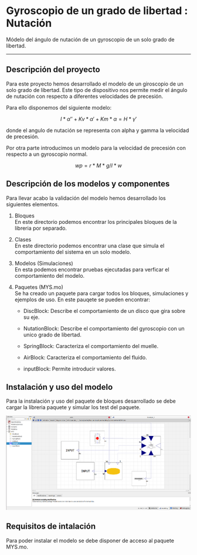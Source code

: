# **Gyroscopio de un grado de libertad** : Nutación

Módelo del ángulo de nutación de un gyroscopio de un solo grado de libertad.

---

## Descripción del proyecto
Para este proyecto hemos desarrollado el modelo de un giroscopio de un solo grado de libertad. Este tipo de dispositivo nos permite medir el ángulo de nutación con respecto a diferentes velocidades de precesión.   

Para ello disponemos del siguiente modelo: 

$$ I*\alpha'' + Kv*\alpha' + Km*\alpha = H*\gamma'$$

donde el angulo de nutación se representa con alpha y gamma la velocidad de precesión.

Por otra parte introducimos un modelo para la velocidad de precesión con respecto a un gyroscopio normal. 

$$ wp = r*M*g/I*w $$

## Descripción de los modelos y componentes
Para llevar acabo la validación del modelo hemos desarrollado los siguientes elementos.

1. Bloques\
En este directorio podemos encontrar los principales bloques de la libreria por separado. 

2. Clases\
En este directorio podemos encontrar una clase que simula el comportamiento del sistema en un solo modelo.

3. Modelos (Simulaciones)\
En esta podemos encontrar pruebas ejecutadas para verficar el comportamiento del modelo.

4. Paquetes (MYS.mo)\
Se ha creado un paquete para cargar todos los bloques, simulaciones y ejemplos de uso. 
En este pauqete se pueden encontrar:
    - DiscBlock: Describe el comportamiento de un disco que gira sobre su eje. 

    - NutationBlock: Describe el comportamiento del gyroscopio con un unico grado de libertad.

    - SpringBlock: Caracteriza el comportamiento del muelle.

    - AirBlock: Caracteriza el comportamiento del fluido.

    - inputBlock: Permite introducir valores.

## Instalación y uso del modelo
Para la instalación y uso del paquete de bloques desarrollado se debe cargar la libreria paquete y simular los test del paquete.

![Sistema](./Imagenes/Sistema.png "Imagen del sistema")

##  Requisitos de intalación
Para poder instalar el modelo se debe disponer de acceso al paquete MYS.mo.


